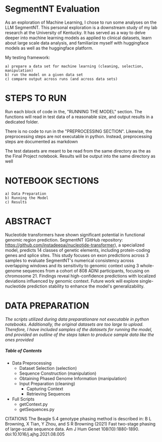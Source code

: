 # SegmentNT Evaluation
As an exploration of Machine Learning, I chose to run some analyses on the LLM SegmentNT. This personal exploration is a downstream study of my lab research at the University of Kentucky. It has served as a way to delve deeper into machine learning models as applied to clinical datasets, learn about large scale data analysis, and familiarize myself with huggingface models as well as the huggingface platform.

My testing framework: 

    a) prepare a data set for machine learning (cleaning, selection, manipulation)
    b) run the model on a given data set
    c) compare output across runs (and across data sets)

# STEPS TO RUN

Run each block of code in the, "RUNNING THE MODEL" section. The functions will read in test data of a reasonable size, and output results in a dedicated folder.

There is no code to run in the "PREPROCESSING SECTION". Likewise, the preprocessing steps are not executable in python. Instead, preprocessing steps are documented as markdown

The test datasets are meant to be read from the same directory as the as the Final Project notebook. Results will be output into the same directory as well

# NOTEBOOK SECTIONS
    a) Data Preparation
    b) Running the Model
    c) Results

# ABSTRACT
Nucleotide transformers have shown significant potential in functional genomic region prediction. SegmentNT (GitHub repository: https://github.com/instadeepai/nucleotide-transformer), a specialized model, predicts 14 classes of genetic elements, including protein-coding genes and splice sites. This study focuses on exon predictions across 3 samples to evaluate SegmentNT's numerical consistency across overlapping windows and its sensitivity to genomic context using 3 whole-genome sequences from a cohort of 808 ADNI participants, focusing on chromosome 21. Findings reveal high-confidence predictions with localized deviations influenced by genomic context. Future work will explore single-nucleotide prediction stability to enhance the model's generalizability.

# DATA PREPARATION
*The scripts utilized during data preparationare not executable in python notebooks. Additionally, the original datasets are too large to upload. Therefore, I have included samples of the datasets for running the model, and provided an outline of the steps taken to produce sample data like the ones provided*

##### Table of Contents 
* Data Preprocessing
   - Dataset Selection (selection)
   - Sequence Construction (manipulation)
   - Obtaining Phased Genome Information (manipulation)
   - Input Preparation (cleaning)
       - Capturing Context
       - Retrieving Sequences
* Full Scripts
   - getContext.py
   - getSequences.py

CITATIONS
The Beagle 5.4 genotype phasing method is described in:
B L Browning, X Tian, Y Zhou, and S R Browning (2021) Fast two-stage phasing of large-scale sequence data. Am J Hum Genet 108(10):1880-1890. doi:10.1016/j.ajhg.2021.08.005


